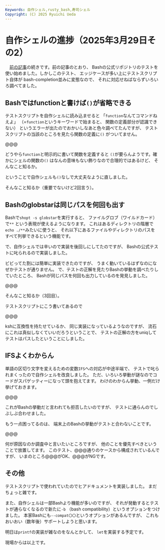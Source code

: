 ```yaml
---
Keywords: 自作シェル,rusty_bash,寿司シェル
Copyright: (C) 2025 Ryuichi Ueda
---
```


# 自作シェルの進捗（2025年3月29日その2）

　[前の記事](/?post=20250329)の続きです。前の記事のとおり、
Bashの公式リポジトリのテストを使い始めました。しかしこのテスト、
エッジケースが多い上にテストスクリプト自体が
bash-completion並みに変態なので、
それに対応せねばならずいろいろ調べてました。

## Bashではfunctionと書けば`()`が省略できる

テストスクリプトを自作シェルに読み込ませると
「`function`なんてコマンドねえよ」
（=`function`というキーワードで始まると、
関数の定義部分が認識できない）
というエラーが出たのでおかいしなあと色々調べてたんですが、
テストスクリプトの当該のところを見たら関数の定義に`()`
がついてません。

@@@

どうやら`function`と明示的に書いて関数を定義すると
`()`が要らんようです。確かにシェルの関数の`()`
はなんの意味もない飾りなので合理的ではあるけど、
そんなこと知るか。

ということで自作シェルも`()`なしで大丈夫なように直しました。

そんなこと知るか（重要でないけど2回言う）。


## Bashのglobstarは同じパスを何回も出す

Bashで`shopt -s globstar`を実行すると、
ファイルグロブ（ワイルドカード）で`**`
という表現が使えるようになります。
これはあるディレクトリの階層で`echo ./**`みたいに使うと、
それ以下にあるファイルやディレクトリのパスを
すべて列挙できるという機能です。

で、自作シェルでは辛いので実装を後回しにしてたのですが、
Bashの公式テストに叱られるので実装しました。


ビビってた割には簡単に実装できたのですが、
うまく動いているはずなのになぜかテストが通りません。
で、テストの正解を見たりBashの挙動を調べたりしていたところ、
Bashが同じパスを何回も出力しているのを発見しました。

@@@

そんなこと知るか（3回目）。

テストスクリプトにこう書いてあるので

@@@

kshに互換性を持たせているか、
同じ実装になっているようなのですが、
流石にこれは真似しなくていいだろうということで、
テストの正解の方をuniqしてテストはパスしたということにしました。



## IFSよくわからん

単語の区切り文字を変えるための変数`IFS`への対応が中途半端で、
テストで叱られまくったので自作シェルを改良しました。
ただ、いろいろ挙動が謎なのでコードがスパゲッティーになって頭を抱えてます。
わけのわからん挙動、一例だけ挙げておきます。

@@@

これがBashの挙動だと言われても拒否したいのですが、
テストに通らんのでしぶしぶ合わせました。

もう一点困ってるのは、
端末上のBashの挙動がテストと合わないことです。

@@@

何が原因なのか調査中と言いたいところですが、
他のことを優先すべきということで放置してます。
このテスト、@@@通りのケースから構成されているんですが、
いまのところ@@@がOK、@@@がNGです。

## その他

テストスクリプトで使われていたのでヒアドキュメントを実装しました。
まだちょっと雑です。

また、自作シェルは一部Bashより機能が多いのですが、
それが発動するとテストが通らなくなるので新たに`-b`
（bash compatibility）というオプションをつけました。
本家Bashにも`--compat〇〇`というオプションがあるんですが、
これもおいおい（数年後）サポートしようと思います。


明日は`printf`の実装が雑なのをなんとかして、
`let`を実装する予定です。

現場からは以上です。